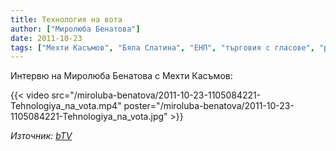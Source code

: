 ```yaml
---
title: Технология на вота
author: ["Миролюба Бенатова"]
date: 2011-10-23
tags: ["Мехти Касъмов", "Бяла Слатина", "ЕНП", "търговия с гласове", "ромски вот"]
---
```


Интервю на Миролюба Бенатова с Мехти Касъмов:

{{< video src="/miroluba-benatova/2011-10-23-1105084221-Tehnologiya_na_vota.mp4" poster="/miroluba-benatova/2011-10-23-1105084221-Tehnologiya_na_vota.jpg" >}}

*Източник: [bTV](https://btvnovinite.bg/1105084221-Tehnologiya_na_vota.html)*
